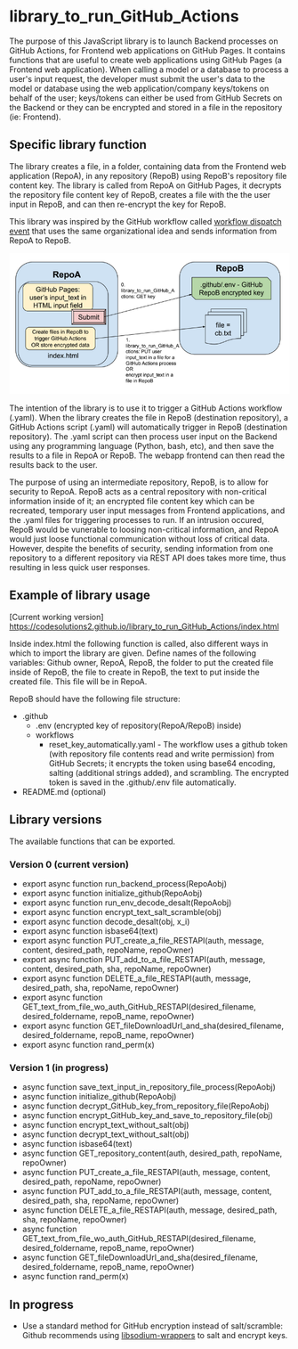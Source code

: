 # library_to_run_GitHub_Actions

The purpose of this JavaScript library is to launch Backend processes on GitHub Actions, for Frontend web applications on GitHub Pages. It contains functions that are useful to create web applications using GitHub Pages (a Frontend web application). When calling a model or a database to process a user's input request, the developer must submit the user's data to the model or database using the web application/company keys/tokens on behalf of the user; keys/tokens can either be used from GitHub Secrets on the Backend or they can be encrypted and stored in a file in the repository (ie: Frontend). 

## Specific library function
The library creates a file, in a folder, containing data from the Frontend web application (RepoA), in any repository (RepoB) using RepoB's repository file content key.  The library is called from RepoA on GitHub Pages, it decrypts the repository file content key of RepoB, creates a file with the the user input in RepoB, and can then re-encrypt the key for RepoB. 

This library was inspired by the GitHub workflow called [workflow dispatch event](https://docs.github.com/en/rest/actions/workflows?apiVersion=2022-11-28#create-a-workflow-dispatch-event) that uses the same organizational idea and sends information from RepoA to RepoB.

![alt_text](RepoA_RepoB.png)

The intention of the library is to use it to trigger a GitHub Actions workflow (.yaml). When the library creates the file in RepoB (destination repository), a GitHub Actions script (.yaml) will automatically trigger in RepoB (destination repository). The .yaml script can then process user input on the Backend using any programming language (Python, bash, etc), and then save the results to a file in RepoA or RepoB. The webapp frontend can then read the results back to the user.

The purpose of using an intermediate repository, RepoB, is to allow for security to RepoA. RepoB acts as a central repository with non-critical information inside of it; an encrypted file content key which can be recreated, temporary user input messages from Frontend applications, and the .yaml files for triggering processes to run. If an intrusion occured, RepoB would be vunerable to loosing non-critical information, and RepoA would just loose functional communication without loss of critical data. However, despite the benefits of security, sending information from one repository to a different repository via REST API does takes more time, thus resulting in less quick user responses.

## Example of library usage

[Current working version] https://codesolutions2.github.io/library_to_run_GitHub_Actions/index.html 

Inside index.html the following function is called, also different ways in which to import the library are given. Define names of the following variables: Github owner, RepoA, RepoB, the folder to put the created file inside of RepoB, the file to create in RepoB, the text to put inside the created file. This file will be in RepoA.

RepoB should have the following file structure:
- .github
  - .env (encrypted key of repository(RepoA/RepoB) inside)
  - workflows
    - reset_key_automatically.yaml - The workflow uses a github token (with repository file contents read and write permission) from GitHub Secrets; it encrypts the token using base64 encoding, salting (additional strings added), and scrambling.  The encrypted token is saved in the .github/.env file automatically. 
- README.md (optional)

## Library versions
The available functions that can be exported.

### Version 0 (current version)
- export async function run_backend_process(RepoAobj)
- export async function initialize_github(RepoAobj)
- export async function run_env_decode_desalt(RepoAobj)
- export async function encrypt_text_salt_scramble(obj)
- export async function decode_desalt(obj, x_i)
- export async function isbase64(text)
- export async function PUT_create_a_file_RESTAPI(auth, message, content, desired_path, repoName, repoOwner)
- export async function PUT_add_to_a_file_RESTAPI(auth, message, content, desired_path, sha, repoName, repoOwner)
- export async function DELETE_a_file_RESTAPI(auth, message, desired_path, sha, repoName, repoOwner) 
- export async function GET_text_from_file_wo_auth_GitHub_RESTAPI(desired_filename, desired_foldername, repoB_name, repoOwner)
- export async function GET_fileDownloadUrl_and_sha(desired_filename, desired_foldername, repoB_name, repoOwner)
- export async function rand_perm(x)

### Version 1 (in progress)
- async function save_text_input_in_repository_file_process(RepoAobj)
- async function initialize_github(RepoAobj)
- async function decrypt_GitHub_key_from_repository_file(RepoAobj)
- async function encrypt_GitHub_key_and_save_to_repository_file(obj)
- async function encrypt_text_without_salt(obj)
- async function decrypt_text_without_salt(obj)
- async function isbase64(text)
- async function GET_repository_content(auth, desired_path, repoName, repoOwner)
- async function PUT_create_a_file_RESTAPI(auth, message, content, desired_path, repoName, repoOwner)
- async function PUT_add_to_a_file_RESTAPI(auth, message, content, desired_path, sha, repoName, repoOwner)
- async function DELETE_a_file_RESTAPI(auth, message, desired_path, sha, repoName, repoOwner)
- async function GET_text_from_file_wo_auth_GitHub_RESTAPI(desired_filename, desired_foldername, repoB_name, repoOwner)
- async function GET_fileDownloadUrl_and_sha(desired_filename, desired_foldername, repoB_name, repoOwner)
- async function rand_perm(x)

## In progress
- Use a standard method for GitHub encryption instead of salt/scramble: Github recommends using [libsodium-wrappers](https://docs.github.com/en/rest/guides/encrypting-secrets-for-the-rest-api?apiVersion=2022-11-28) to salt and encrypt keys. 
